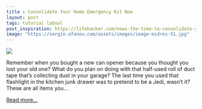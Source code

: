 ```yaml
---
title : Consolidate Your Home Emergency Kit Now
layout: post
tags: tutorial labnol
post_inspiration: https://lifehacker.com/nows-the-time-to-consolidate-your-home-emergency-kit-1825238093
image: "https://sergio.afanou.com/assets/images/image-midres-51.jpg"
---
```


<img src="https://i.kinja-img.com/gawker-media/image/upload/s--m-Su4OyR--/c_fit,fl_progressive,q_80,w_636/thpucpvaxj6yzoznh1wo.jpg" /><p>Remember when you bought a new can opener because you thought you lost your old one? What do you plan on doing with that half-used roll of duct tape that’s collecting dust in your garage? The last time you used that flashlight in the kitchen junk drawer was to pretend to be a Jedi, wasn’t it? These are all items you…</p><p><a href="https://lifehacker.com/nows-the-time-to-consolidate-your-home-emergency-kit-1825238093">Read more...</a></p>